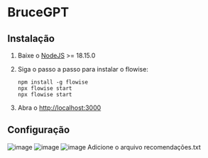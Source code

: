 # BruceGPT
## Instalação

 1. Baixe o [NodeJS](https://nodejs.org/en/download) >= 18.15.0
 2. Siga o passo a passo para instalar o flowise:

	    npm install -g flowise
	    npx flowise start
	    npx flowise start
 3. Abra o [http://localhost:3000](http://localhost:3000/)
## Configuração
![image](https://github.com/Portollost/BruceGPT/assets/83795638/8f2d3749-9a54-47bd-b46f-4b3de64ab352)
![image](https://github.com/Portollost/BruceGPT/assets/83795638/eae9b037-99ad-4b6b-a73e-c4df22ff3e6b)
![image](https://github.com/Portollost/BruceGPT/assets/83795638/7320fb36-0e97-43be-9d14-a93416e68ade)
Adicione o arquivo recomendações.txt
